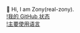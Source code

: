 🌱  Hi, I am Zony(real-zony).  
[!我的 GitHub 状态](https://github-readme-stats.vercel.app/api?username=real-zony)  
[!主要使用语言](https://github-readme-stats.vercel.app/api/top-langs/?username=real-zony)  